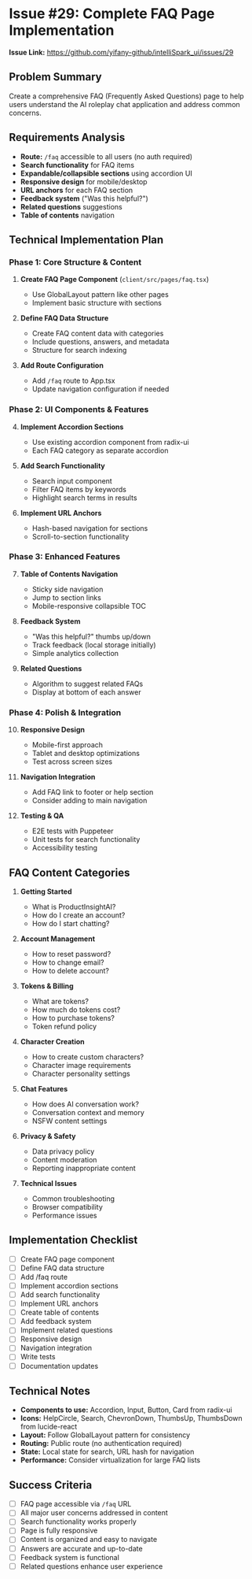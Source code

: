 # Issue #29: Complete FAQ Page Implementation

**Issue Link:** https://github.com/yifany-github/intelliSpark_ui/issues/29

## Problem Summary
Create a comprehensive FAQ (Frequently Asked Questions) page to help users understand the AI roleplay chat application and address common concerns.

## Requirements Analysis
- **Route:** `/faq` accessible to all users (no auth required)
- **Search functionality** for FAQ items
- **Expandable/collapsible sections** using accordion UI
- **Responsive design** for mobile/desktop
- **URL anchors** for each FAQ section
- **Feedback system** ("Was this helpful?")
- **Related questions** suggestions
- **Table of contents** navigation

## Technical Implementation Plan

### Phase 1: Core Structure & Content
1. **Create FAQ Page Component** (`client/src/pages/faq.tsx`)
   - Use GlobalLayout pattern like other pages
   - Implement basic structure with sections

2. **Define FAQ Data Structure**
   - Create FAQ content data with categories
   - Include questions, answers, and metadata
   - Structure for search indexing

3. **Add Route Configuration**
   - Add `/faq` route to App.tsx
   - Update navigation configuration if needed

### Phase 2: UI Components & Features  
4. **Implement Accordion Sections**
   - Use existing accordion component from radix-ui
   - Each FAQ category as separate accordion

5. **Add Search Functionality**
   - Search input component
   - Filter FAQ items by keywords
   - Highlight search terms in results

6. **Implement URL Anchors**
   - Hash-based navigation for sections
   - Scroll-to-section functionality

### Phase 3: Enhanced Features
7. **Table of Contents Navigation**
   - Sticky side navigation
   - Jump to section links
   - Mobile-responsive collapsible TOC

8. **Feedback System**
   - "Was this helpful?" thumbs up/down
   - Track feedback (local storage initially)
   - Simple analytics collection

9. **Related Questions**
   - Algorithm to suggest related FAQs
   - Display at bottom of each answer

### Phase 4: Polish & Integration
10. **Responsive Design**
    - Mobile-first approach
    - Tablet and desktop optimizations
    - Test across screen sizes

11. **Navigation Integration**
    - Add FAQ link to footer or help section
    - Consider adding to main navigation

12. **Testing & QA**
    - E2E tests with Puppeteer
    - Unit tests for search functionality
    - Accessibility testing

## FAQ Content Categories
1. **Getting Started**
   - What is ProductInsightAI?
   - How do I create an account?
   - How do I start chatting?

2. **Account Management**
   - How to reset password?
   - How to change email?
   - How to delete account?

3. **Tokens & Billing**
   - What are tokens?
   - How much do tokens cost?
   - How to purchase tokens?
   - Token refund policy

4. **Character Creation**
   - How to create custom characters?
   - Character image requirements
   - Character personality settings

5. **Chat Features**
   - How does AI conversation work?
   - Conversation context and memory
   - NSFW content settings

6. **Privacy & Safety**
   - Data privacy policy
   - Content moderation
   - Reporting inappropriate content

7. **Technical Issues**
   - Common troubleshooting
   - Browser compatibility
   - Performance issues

## Implementation Checklist
- [ ] Create FAQ page component
- [ ] Define FAQ data structure
- [ ] Add /faq route
- [ ] Implement accordion sections
- [ ] Add search functionality
- [ ] Implement URL anchors
- [ ] Create table of contents
- [ ] Add feedback system
- [ ] Implement related questions
- [ ] Responsive design
- [ ] Navigation integration
- [ ] Write tests
- [ ] Documentation updates

## Technical Notes
- **Components to use:** Accordion, Input, Button, Card from radix-ui
- **Icons:** HelpCircle, Search, ChevronDown, ThumbsUp, ThumbsDown from lucide-react
- **Layout:** Follow GlobalLayout pattern for consistency
- **Routing:** Public route (no authentication required)
- **State:** Local state for search, URL hash for navigation
- **Performance:** Consider virtualization for large FAQ lists

## Success Criteria
- [ ] FAQ page accessible via `/faq` URL
- [ ] All major user concerns addressed in content
- [ ] Search functionality works properly
- [ ] Page is fully responsive
- [ ] Content is organized and easy to navigate
- [ ] Answers are accurate and up-to-date
- [ ] Feedback system is functional
- [ ] Related questions enhance user experience